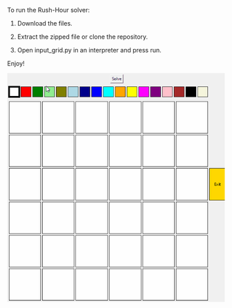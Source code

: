 To run the Rush-Hour solver:

1) Download the files.

2) Extract the zipped file or clone the repository.

3) Open input_grid.py in an interpreter and press run.
  
Enjoy!

![Rush-hour-solver](https://github.com/RobertFielding/Rush-Hour-Project/blob/master/GIFS/rush_hour.gif  )

